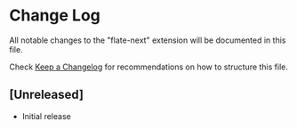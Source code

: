# Change Log

All notable changes to the "flate-next" extension will be documented in this file.

Check [Keep a Changelog](http://keepachangelog.com/) for recommendations on how to structure this file.

## [Unreleased]

- Initial release
